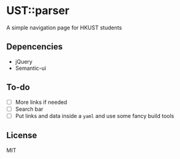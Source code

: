 # UST::parser

A simple navigation page for HKUST students

## Depencencies

- jQuery
- Semantic-ui

## To-do

- [ ] More links if needed
- [ ] Search bar
- [ ] Put links and data inside a `yaml` and use some fancy build tools

## License

MIT
